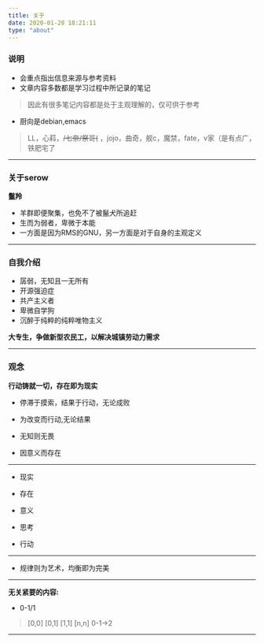 ```yaml
---
title: 关于
date: 2020-01-28 18:21:11
type: "about"
---
```


### 说明

* 会重点指出信息来源与参考资料
* 文章内容多数都是学习过程中所记录的笔记
> 因此有很多笔记内容都是处于主观理解的，仅可供于参考
* 厨向是debian,emacs
> LL，心萪，~~/七奈/祭哥(~~ ，jojo，曲奇，舰c，魔禁，fate，v家（是有点广，铁肥宅了

---

### 关于serow

**鬣羚**

* 羊群即便聚集，也免不了被鬣犬所追赶
* 生而为弱者，卑微于本能
* 一方面是因为RMS的GNU，另一方面是对于自身的主观定义

---

### 自我介绍

* 孱弱，无知且一无所有
* 开源强迫症
* 共产主义者
* 卑微自学狗
* 沉醉于纯粹的纯粹唯物主义


**大专生，争做新型农民工，以解决城镇劳动力需求**


---

### 观念

**行动铸就一切，存在即为现实**

* 停滞于摸索，结果于行动，无论成败

* 为改变而行动,无论结果

* 无知则无畏

* 因意义而存在

---

* 现实

* 存在

* 意义

* 思考

* 行动

---

* 规律则为艺术，均衡即为完美

---

**无关紧要的内容:**

* 0-1/1
> [0,0]
> [0,1]
> [1,1]
> [n,n]
> 0-1->2

---



